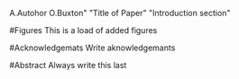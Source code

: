 
A.Autohor
O.Buxton"
"Title of Paper"
"Introduction section"

#Figures
This is a load of added figures

#Acknowledgemats
Write aknowledgemants

#Abstract
Always write this last